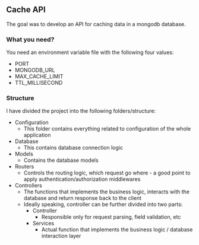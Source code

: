 ## Cache API
The goal was to develop an API for caching data in a mongodb database.

### What you need?
You need an environment variable file with the following four values:
- PORT
- MONGODB_URL
- MAX_CACHE_LIMIT
- TTL_MILLISECOND

### Structure
I have divided the project into the following folders/structure:
* Configuration
	* This folder contains everything related to configuration of the whole application
* Database
	* This contains database connection logic
* Models
	* Contains the database models
* Routers
	* Controls the routing logic, which request go where - a good point to apply authentication/authorization middlewares
* Controllers
	* The functions that implements the business logic, interacts with the database and return response back to the client
	* Ideally speaking, controller can be further divided into two parts:
		* Controller
			* Responsible only for request parsing, field validation, etc
		* Services
			* Actual function that implements the business logic / database interaction layer